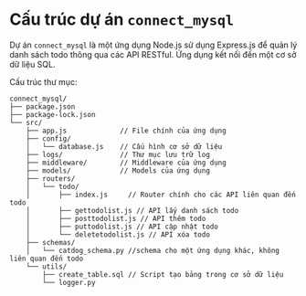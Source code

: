 # Cấu trúc dự án `connect_mysql`

Dự án `connect_mysql` là một ứng dụng Node.js sử dụng Express.js để quản lý danh sách todo thông qua các API RESTful.  Ứng dụng kết nối đến một cơ sở dữ liệu SQL.

Cấu trúc thư mục:

```
connect_mysql/
├── package.json
├── package-lock.json
└── src/
    ├── app.js             // File chính của ứng dụng
    ├── config/
    │   └── database.js    // Cấu hình cơ sở dữ liệu
    ├── logs/              // Thư mục lưu trữ log
    ├── middleware/        // Middleware của ứng dụng
    ├── models/            // Models của ứng dụng
    ├── routers/
    │   └── todo/
    │       ├── index.js     // Router chính cho các API liên quan đến todo
    │       ├── gettodolist.js // API lấy danh sách todo
    │       ├── posttodolist.js // API thêm todo
    │       ├── puttodolist.js // API cập nhật todo
    │       └── deletetodolist.js // API xóa todo
    ├── schemas/
    │   └── catdog_schema.py //schema cho một ứng dụng khác, không liên quan đến todo
    └── utils/
        ├── create_table.sql // Script tạo bảng trong cơ sở dữ liệu
        └── logger.py
```



